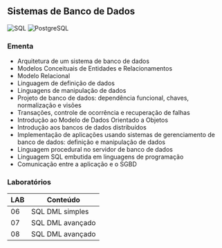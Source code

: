 ## Sistemas de Banco de Dados
![SQL](https://img.shields.io/badge/sql-C0C2C2.svg?style=for-the-badge&logo=sql&logoColor=white)
![PostgreSQL](https://img.shields.io/badge/postgres-DE3373.svg?style=for-the-badge&logo=postgresql&logoColor=white)

### Ementa
* Arquitetura de um sistema de banco de dados
* Modelos Conceituais de Entidades e Relacionamentos
* Modelo Relacional
* Linguagem de definição de dados
* Linguagens de manipulação de dados
* Projeto de banco de dados: dependência funcional, chaves, normalização e visões
* Transações, controle de ocorrência e recuperação de falhas
* Introdução ao Modelo de Dados Orientado a Objetos
* Introdução aos bancos de dados distribuídos
* Implementação de aplicações usando sistemas de gerenciamento de banco de dados: definição e manipulação de dados
* Linguagem procedural no servidor de banco de dados
* Linguagem SQL embutida em linguagens de programação
* Comunicação entre a aplicação e o SGBD

### Laboratórios
| LAB | Conteúdo |
|-----|----------|
| 06 | SQL DML simples |
| 07 | SQL DML avançado |
| 08 | SQL DML avançado |

[//]: <| 09 | Procedimentos armazenados e gatilhos |>
[//]: <| 10 | Transações |>
